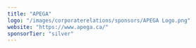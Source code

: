 ```yaml
---
title: "APEGA"
logo: "/images/corporaterelations/sponsors/APEGA Logo.png"
website: "https://www.apega.ca/"
sponsorTier: "silver"
---
```

